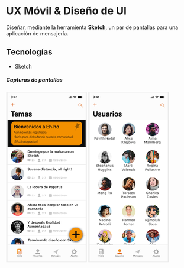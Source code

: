 # UX Móvil & Diseño de UI

Diseñar, mediante la herramienta **Sketch**, un par de pantallas para una aplicación de mensajería.

## Tecnologías

- Sketch

##### Capturas de pantallas

![c1](./screens/c1.png "C1")
![c2](./screens/c2.png "C2")
